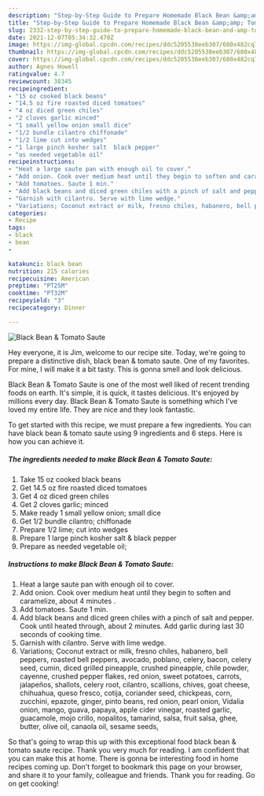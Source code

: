 ```yaml
---
description: "Step-by-Step Guide to Prepare Homemade Black Bean &amp;amp; Tomato Saute"
title: "Step-by-Step Guide to Prepare Homemade Black Bean &amp;amp; Tomato Saute"
slug: 2332-step-by-step-guide-to-prepare-homemade-black-bean-and-amp-tomato-saute
date: 2021-12-07T05:34:32.470Z
image: https://img-global.cpcdn.com/recipes/ddc5205538eeb307/680x482cq70/black-bean-tomato-saute-recipe-main-photo.jpg
thumbnail: https://img-global.cpcdn.com/recipes/ddc5205538eeb307/680x482cq70/black-bean-tomato-saute-recipe-main-photo.jpg
cover: https://img-global.cpcdn.com/recipes/ddc5205538eeb307/680x482cq70/black-bean-tomato-saute-recipe-main-photo.jpg
author: Agnes Howell
ratingvalue: 4.7
reviewcount: 38345
recipeingredient:
- "15 oz cooked black beans"
- "14.5 oz fire roasted diced tomatoes"
- "4 oz diced green chiles"
- "2 cloves garlic minced"
- "1 small yellow onion small dice"
- "1/2 bundle cilantro chiffonade"
- "1/2 lime cut into wedges"
- "1 large pinch kosher salt  black pepper"
- "as needed vegetable oil"
recipeinstructions:
- "Heat a large saute pan with enough oil to cover."
- "Add onion. Cook over medium heat until they begin to soften and caramelize, about 4 minutes ."
- "Add tomatoes. Saute 1 min."
- "Add black beans and diced green chiles with a pinch of salt and pepper. Cook until heated through, about 2 minutes. Add garlic during last 30 seconds of cooking time."
- "Garnish with cilantro. Serve with lime wedge."
- "Variations; Coconut extract or milk, fresno chiles, habanero, bell peppers, roasted bell peppers, avocado, poblano, celery, bacon, celery seed, cumin, diced grilled pineapple, crushed pineapple, chile powder, cayenne, crushed pepper flakes, red onion, sweet potatoes, carrots, jalapeños, shallots, celery root, cilantro, scallions, chives, goat cheese, chihuahua, queso fresco, cotija, coriander seed, chickpeas, corn, zucchini, epazote, ginger, pinto beans, red onion, pearl onion, Vidalia onion, mango, guava, papaya, apple cider vinegar, roasted garlic, guacamole, mojo crillo, nopalitos, tamarind, salsa, fruit salsa, ghee, butter, olive oil, canaola oil, sesame seeds,"
categories:
- Recipe
tags:
- black
- bean
- 

katakunci: black bean  
nutrition: 215 calories
recipecuisine: American
preptime: "PT25M"
cooktime: "PT32M"
recipeyield: "3"
recipecategory: Dinner

---
```



![Black Bean &amp; Tomato Saute](https://img-global.cpcdn.com/recipes/ddc5205538eeb307/680x482cq70/black-bean-tomato-saute-recipe-main-photo.jpg)

Hey everyone, it is Jim, welcome to our recipe site. Today, we're going to prepare a distinctive dish, black bean &amp; tomato saute. One of my favorites. For mine, I will make it a bit tasty. This is gonna smell and look delicious.



Black Bean &amp; Tomato Saute is one of the most well liked of recent trending foods on earth. It's simple, it is quick, it tastes delicious. It's enjoyed by millions every day. Black Bean &amp; Tomato Saute is something which I've loved my entire life. They are nice and they look fantastic.


To get started with this recipe, we must prepare a few ingredients. You can have black bean &amp; tomato saute using 9 ingredients and 6 steps. Here is how you can achieve it.

<!--inarticleads1-->

##### The ingredients needed to make Black Bean &amp; Tomato Saute:

1. Take 15 oz cooked black beans
1. Get 14.5 oz fire roasted diced tomatoes
1. Get 4 oz diced green chiles
1. Get 2 cloves garlic; minced
1. Make ready 1 small yellow onion; small dice
1. Get 1/2 bundle cilantro; chiffonade
1. Prepare 1/2 lime; cut into wedges
1. Prepare 1 large pinch kosher salt &amp; black pepper
1. Prepare as needed vegetable oil;




<!--inarticleads2-->

##### Instructions to make Black Bean &amp; Tomato Saute:

1. Heat a large saute pan with enough oil to cover.
1. Add onion. Cook over medium heat until they begin to soften and caramelize, about 4 minutes .
1. Add tomatoes. Saute 1 min.
1. Add black beans and diced green chiles with a pinch of salt and pepper. Cook until heated through, about 2 minutes. Add garlic during last 30 seconds of cooking time.
1. Garnish with cilantro. Serve with lime wedge.
1. Variations; Coconut extract or milk, fresno chiles, habanero, bell peppers, roasted bell peppers, avocado, poblano, celery, bacon, celery seed, cumin, diced grilled pineapple, crushed pineapple, chile powder, cayenne, crushed pepper flakes, red onion, sweet potatoes, carrots, jalapeños, shallots, celery root, cilantro, scallions, chives, goat cheese, chihuahua, queso fresco, cotija, coriander seed, chickpeas, corn, zucchini, epazote, ginger, pinto beans, red onion, pearl onion, Vidalia onion, mango, guava, papaya, apple cider vinegar, roasted garlic, guacamole, mojo crillo, nopalitos, tamarind, salsa, fruit salsa, ghee, butter, olive oil, canaola oil, sesame seeds,




So that's going to wrap this up with this exceptional food black bean &amp; tomato saute recipe. Thank you very much for reading. I am confident that you can make this at home. There is gonna be interesting food in home recipes coming up. Don't forget to bookmark this page on your browser, and share it to your family, colleague and friends. Thank you for reading. Go on get cooking!
